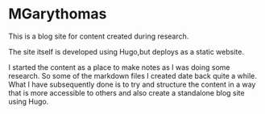 # MGarythomas

This is a blog site for content created during research.

The site itself is developed using Hugo,but deploys as a static website.

I started the content as a place to make notes as I was doing some research. So some of the markdown files I created date back quite a while.
What I have subsequently done is to try and structure the content in a way that is more accessible to others and also create a standalone blog site using Hugo.
